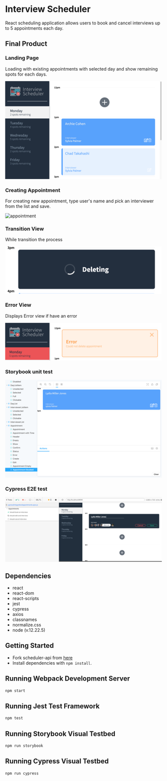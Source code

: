 # Interview Scheduler

React scheduling application allows users to book and cancel interviews up to 5 appointments each day.

## Final Product

### Landing Page

Loading with existing appointments with selected day and show remaining spots for each days.

![](https://github.com/Oaya/Schduler/blob/master/docs/opning.png?raw=true)

### Creating Appointment

For creating new appointment, type user's name and pick an interviewer from the list and save.

![appointment](https://user-images.githubusercontent.com/74119671/158742410-d91de1be-ea2e-400a-a6ed-ccaa9d7c685c.gif)

### Transition View

While transition the process

![](https://github.com/Oaya/Schduler/blob/master/docs/transition.png?raw=true)

### Error View

Displays Error view if have an error

![](https://github.com/Oaya/Schduler/blob/master/docs/error.png?raw=true)

### Storybook unit test

![](https://github.com/Oaya/Schduler/blob/master/docs/storybook.png?raw=true)

### Cypress E2E test

![](https://github.com/Oaya/Schduler/blob/master/docs/cypress.png?raw=true)

## Dependencies

- react
- react-dom
- react-scripts
- jest
- cypress
- axios
- classnames
- normalize.css
- node (v.12.22.5)

## Getting Started

- Fork scheduler-api from [here](https://github.com/Oaya/scheduler-api)
- Install dependencies with `npm install`.

## Running Webpack Development Server

```sh
npm start
```

## Running Jest Test Framework

```sh
npm test
```

## Running Storybook Visual Testbed

```sh
npm run storybook
```

## Running Cypress Visual Testbed

```sh
npm run cypress
```
